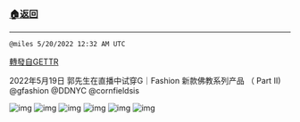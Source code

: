 ###  [:house:返回](README.md)
---


`@miles 5/20/2022 12:32 AM UTC`

[轉發自GETTR](https://gettr.com/post/p1aiasi63dc)

2022年5月19日 郭先生在直播中试穿G｜Fashion 新款佛教系列产品  （ Part II) @gfashion @DDNYC @cornfieldsis

![img](https://media.gettr.com/group32/getter/2022/05/20/00/1e2153cb-ef54-ddf9-8cc8-6ecf9286c0fd/feafd8b7352d0fa01cc9fc303d538d6d.jpg)
![img](https://media.gettr.com/group32/getter/2022/05/20/00/0c8c79cf-3ed7-b84d-fd6e-7e7a9e380606/70c57d11806634f4cf92d4102abdb1f1.jpg)
![img](https://media.gettr.com/group32/getter/2022/05/20/00/d9d6d63d-dfe5-b484-7e6e-08f030c07e90/67ab676e5db30669e4f506c14a8b0fd5.jpg)
![img](https://media.gettr.com/group32/getter/2022/05/20/00/62354252-df59-20ca-d514-27c358e86646/b5f8338cbefcf722305a169fcf5d9cfe.jpg)
![img](https://media.gettr.com/group32/getter/2022/05/20/00/b1c20fc0-1a3a-2036-a8b4-1b8ddad9ee7f/c563268757072feac09a0c1cd6b0bbd2.jpg)
![img](https://media.gettr.com/group32/getter/2022/05/20/00/5b3a1596-4f59-f9ed-ab60-ab2fcbfeddcf/6923d11180e2a8c2ab57028ee6bbeefe.jpg)
